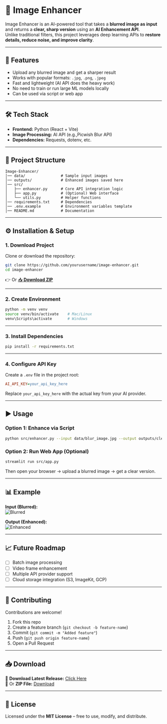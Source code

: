 # 📸 Image Enhancer  

Image Enhancer is an AI-powered tool that takes a **blurred image as input** and returns a **clear, sharp version** using an **AI Enhancement API**.  
Unlike traditional filters, this project leverages deep learning APIs to **restore details, reduce noise, and improve clarity**.  

---

## 🚀 Features  
- Upload any blurred image and get a sharper result  
- Works with popular formats: `.jpg`, `.png`, `.jpeg`  
- Fast and lightweight (AI API does the heavy work)  
- No need to train or run large ML models locally  
- Can be used via script or web app  

---

## 🛠️ Tech Stack  
- **Frontend:** Python (React + Vite)  
- **Image Processing:** AI API (e.g.,Picwish Blur API)  
- **Dependencies:**  Requests, dotenv, etc.  

---

## 📂 Project Structure  
```
Image-Enhancer/
│── data/                # Sample input images
│── outputs/             # Enhanced images saved here
│── src/
│   ├── enhancer.py      # Core API integration logic
│   ├── app.py           # (Optional) Web interface
│   └── utils.py         # Helper functions
│── requirements.txt     # Dependencies
│── .env.example         # Environment variables template
│── README.md            # Documentation
```

---

## ⚙️ Installation & Setup  

### **1. Download Project**  
Clone or download the repository:  
```bash
git clone https://github.com/yourusername/image-enhancer.git
cd image-enhancer
```

👉 Or [📥 **Download ZIP**](https://github.com/yourusername/image-enhancer/archive/refs/heads/main.zip)  

---

### **2. Create Environment**  
```bash
python -m venv venv
source venv/bin/activate    # Mac/Linux
venv\Scripts\activate       # Windows
```

---

### **3. Install Dependencies**  
```bash
pip install -r requirements.txt
```

---

### **4. Configure API Key**  
Create a `.env` file in the project root:  
```ini
AI_API_KEY=your_api_key_here
```

Replace `your_api_key_here` with the actual key from your AI provider.  

---

## ▶️ Usage  

### **Option 1: Enhance via Script**  
```bash
python src/enhancer.py --input data/blur_image.jpg --output outputs/clear_image.jpg
```

### **Option 2: Run Web App (Optional)**  
```bash
streamlit run src/app.py
```
Then open your browser → upload a blurred image → get a clear version.  



---

## 📊 Example  

**Input (Blurred):**  
![Blurred](https://via.placeholder.com/200x150?text=Blurred+Image)  

**Output (Enhanced):**  
![Enhanced](https://via.placeholder.com/200x150?text=Enhanced+Image)  

---

## 📈 Future Roadmap  
- [ ] Batch image processing  
- [ ] Video frame enhancement  
- [ ] Multiple API provider support  
- [ ] Cloud storage integration (S3, ImageKit, GCP)  

---

## 🤝 Contributing  
Contributions are welcome!  
1. Fork this repo  
2. Create a feature branch (`git checkout -b feature-name`)  
3. Commit (`git commit -m "Added feature"`)  
4. Push (`git push origin feature-name`)  
5. Open a Pull Request  

---

## 📥 Download  

🔗 **Download Latest Release:** [Click Here](https://github.com/yourusername/image-enhancer/releases)  
🔗 Or **ZIP File:** [Download](https://github.com/yourusername/image-enhancer/archive/refs/heads/main.zip)  

---

## 📜 License  
Licensed under the **MIT License** – free to use, modify, and distribute.  
